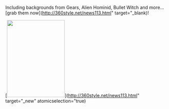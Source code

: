 Including backgrounds from Gears, Alien Hominid, Bullet Witch and more... [grab them now](http://360style.net/news113.html" target="_blank)!

[<img style="border-right: 0px; border-top: 0px; border-left: 0px; border-bottom: 0px" height="240" src="http://www.duncanmackenzie.net/images/aee83798-b743-4b98-981d-b2b1902f89bd.jpg" width="180" border="0" />](http://360style.net/news113.html" target="_new" atomicselection="true)